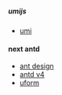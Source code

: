 
##### umijs
- [umi](https://github.com/umijs/umi)

#### next antd
- [ant design](https://github.com/ant-design)
- [antd v4](https://next.ant.design/index-cn)
- [uform](https://github.com/alibaba/uform)


